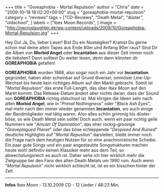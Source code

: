 +++
title = "Goreaphobia - Mortal Repulsion"
author = "Chris"
date = "2009-10-18 18:02:20+00:00"
slug = "goreaphobia-mortal-repulsion"
category = "reviews"
tags = ["CD-Reviews", "Death Metal", "düster", "oldschool", ]
labels = ["Ibex Moon Records", ]
image = "http://necroslaughter.de/wp-content/uploads/2009/10/Goreaphobia-Mortal-Repulsion.jpg"
+++

Hey Du! Ja, Du, lieber Leser! Bist Du ein Nostalgiker? Kramst Du gerne schon mal deine alten Tapes aus Ende 80er und Anfang 90er raus? Sind Dir die Alben von **Morbid Angel** oder **Incantation** aus dieser Zeit immer noch die liebsten? Dann solltest Du weiter lesen, denn dann könnten dir **GOREAPHOBIA** gefallen!

**GOREAPHOBIA** wurden 1988, also sogar noch ein Jahr vor **Incantation** gegründet, haben aber scheinbar auf Grund diverser, ominöser Line-Up-Wechsel bis heute kein richtiges Album auf den Markt gebracht. Somit ist "_Mortal Repulsion_" das erste Full-Length, das über _Ibex Moon_ auf den Markt kommt. Das Release-Datum ändert aber nichts daran, dass der Sound von **GOREAPHOBIA** richtig oldschool ist. Mal klingen die Ideen sehr nach alten **Morbid Angel**, wie in "_Primal Nothingness_" oder "_Black Ash Eyes_", mal mehr nach den immer wieder genannten **Incantation**, wo auch einige der Bandmitglieder mal tätig waren. Also alles schön grimmig bis düster-böse, so wie Death Metal sein sollte!
Doch auch, wenn ein paar richtig geile Nummern wie "_Amulet Of Damnation_", das eher rockig-groovige "_Graveplagued Planet_" oder das böse schleppende "_Despised And Ruined_" deutliche Highlights auf "_Mortal Repuslion_" darstellen, bleibt immer noch die Frage nach dem heutigen Nutzen für so eine anachronistische Scheibe. Ein paar gute Songs und ein paar angestaubte Songstrukturen machen heute wohl definitiv keinen Klassiker mehr aus dem Teil, so abwechslungsreich es auch ist.
Daher sehe ich hier wirklich mehr die Zielgruppe bei den Fans des alten Death Metals um 1990 rum. Auch wenn "_Mortal Repulsion_" nicht wirklich schlecht ist, ist es ein bisschen hinter der Zeit.





---
**Infos**
Ibex Moon - 13.10.2009
CD - 12 Lieder / 48:23 Min.
